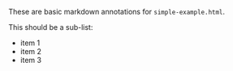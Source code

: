 These are basic markdown annotations for `simple-example.html`.

This should be a sub-list:
+ item 1
+ item 2
+ item 3
